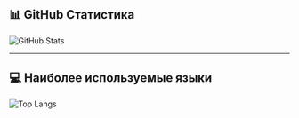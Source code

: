 ## 📊 GitHub Статистика

![GitHub Stats](https://github-readme-stats.vercel.app/api?username=SV3TLuV&show_icons=true&theme=midnight-purple)

---

## 💻 Наиболее используемые языки

![Top Langs](https://github-readme-stats.vercel.app/api/top-langs/?username=SV3TLuV&layout=compact&theme=midnight-purple)
